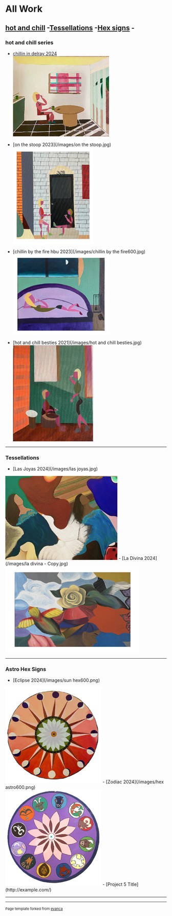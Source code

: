 # All Work <br>

## [hot and chill](/hotandchill.md) -[Tessellations](/tessellations.md) -[Hex signs](/hexes.md) -<br>

### hot and chill series

- [chillin in delray 2024](/images/delray600.jpg)<br>
<img src="images/delray600.jpg" 
style="width: 300px; height: 250px;"/>

- [on the stoop 2023](/images/on the stoop.jpg)<br>
<img src="images/on the stoop.jpg" 
style="width: 250px; height: 300px;"/>


- [chillin by the fire hbu 2023](/images/chillin by the fire600.jpg)<br>
<img src="images/chillin by the fire600.jpg" 
style="width: 300px; height: 250px;"/>



- [hot and chill besties 2021](/images/hot and chill besties.jpg)<br>
<img src="images/hot and chill besties.jpg" 
style="width: 250px; height: 300px;"/>

---

### Tessellations

- [Las Joyas 2024](/images/las joyas.jpg)<br>
<img src="images/las joyas.jpg" style="width: 350px; height: 262px;"/>
- [La Divina 2024](/images/la divina - Copy.jpg)<br>
<img src="images/la divina - Copy.jpg" style="width: 420px; height: 270px;"/>

---

### Astro Hex Signs
- [Eclipse 2024](/images/sun hex600.png)<br>
<img src="images/sun hex600.png" style="width: 300px; height: 300px;"/>
- [Zodiac 2024](/images/hex astro600.png)<br>
<img src="images/hex astro600.png" style="width: 300px; height: 300px;"/>
- [Project 5 Title](http://example.com/)

---




---
<p style="font-size:11px">Page template forked from <a href="https://github.com/evanca/quick-portfolio">evanca</a></p>
<!-- Remove above link if you don't want to attibute -->

